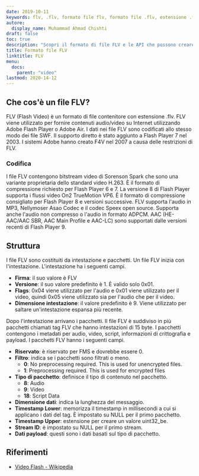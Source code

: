 ```yaml
---
date: 2019-10-11
keywords: flv, .flv, formato file flv, formato file .flv, estensione .flv, estensione flv, formato video flv
autore:
  display_name: Muhammad Ahmad Chishti
draft: false
toc: true
description: "Scopri il formato di file FLV e le API che possono creare e aprire file FLV."
title: Formato file FLV
linktitle: FLV
menu:
  docs:
    parent: "video"
lastmod: 2020-14-12
---
```


## Che cos'è un file FLV? ##

FLV (Flash Video) è un formato di file contenitore con estensione .flv. FLV viene utilizzato per fornire contenuti audio/video su Internet utilizzando Adobe Flash Player o Adobe Air. I dati nei file FLV sono codificati allo stesso modo dei file SWF. Il supporto diretto è stato aggiunto a Flash Player 7 nel 2003. I sistemi Adobe hanno creato F4V nel 2007 a causa delle restrizioni di FLV.

### Codifica ###

I file FLV contengono bitstream video di Sorenson Spark che sono una variante proprietaria dello standard video H.263. È il formato di compressione richiesto per Flash Player 6 e 7. La versione 8 di Flash Player supporta i flussi video On2 TrueMotion VP6. È il formato di compressione consigliato per Flash Player 8 e versioni successive. FLV supporta l'audio in MP3, Nellymoser Asao Codec e il codec Speex open source. Supporta anche l'audio non compresso o l'audio in formato ADPCM. AAC (HE-AAC/AAC SBR, AAC Main Profile e AAC-LC) sono supportati dalle versioni recenti di Flash Player 9.

## Struttura ##

I file FLV sono costituiti da intestazione e pacchetti. Un file FLV inizia con l'intestazione. L'intestazione ha i seguenti campi.

- **Firma**: il suo valore è FLV
- **Versione**: il suo valore predefinito è 1. È valido solo 0x01.
- **Flags**: 0x04 viene utilizzato per l'audio e 0x01 viene utilizzato per il video, quindi 0x05 viene utilizzato sia per l'audio che per il video.
- **Dimensione intestazione**: il valore predefinito è 9. Viene utilizzato per saltare un'intestazione espansa più recente.

Dopo l'intestazione arrivano i pacchetti. Il file FLV è suddiviso in più pacchetti chiamati tag FLV che hanno intestazioni di 15 byte. I pacchetti contengono i metadati per audio, video, script, informazioni di crittografia e payload. I pacchetti FLV hanno i seguenti campi.

- **Riservato**: è riservato per FMS e dovrebbe essere 0.
- **Filtro**: indica se i pacchetti sono filtrati o meno.
  - **0**: No preprocessing required. This is used for unencrypted files.
  - **1**: Preprocessing required. This is used for encrypted files
- **Tipo di pacchetto**: definisce il tipo di contenuto nel pacchetto.
  - **8**: Audio
  - **9**: Video
  - **18**: Script Data
- **Dimensione dati**: indica la lunghezza del messaggio.
- **Timestamp Lower**: memorizza il timestamp in millisecondi a cui si applicano i dati del tag. È impostato su NULL per il primo pacchetto.
- **Timestamp Upper**: estensione per creare un valore uint32_be.
- **Stream ID**: è impostato su NULL per il primo stream.
- **Dati payload**: questi sono i dati basati sul tipo di pacchetto.

## Riferimenti ##

- [Video Flash - Wikipedia](https://en.wikipedia.org/wiki/Video_Flash)

